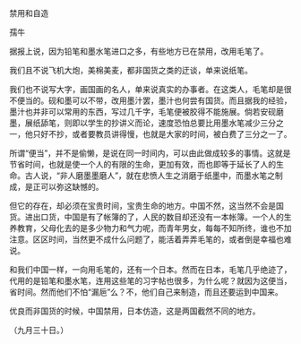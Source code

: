 禁用和自造

孺牛

  

据报上说，因为铅笔和墨水笔进口之多，有些地方已在禁用，改用毛笔了。

我们且不说飞机大炮，美棉美麦，都非国货之类的迂谈，单来说纸笔。

我们也不说写大字，画国画的名人，单来说真实的办事者。在这类人，毛笔却是很不便当的。砚和墨可以不带，改用墨汁罢，墨汁也何尝有国货。而且据我的经验，墨汁也并非可以常用的东西，写过几千字，毛笔便被胶得不能施展。倘若安砚磨墨，展纸舔笔，则即以学生的抄讲义而论，速度恐怕总要比用墨水笔减少三分之一，他只好不抄，或者要教员讲得慢，也就是大家的时间，被白费了三分之一了。

所谓“便当”，并不是偷懒，是说在同一时间内，可以由此做成较多的事情。这就是节省时间，也就是使一个人的有限的生命，更加有效，而也即等于延长了人的生命。古人说，“非人磨墨墨磨人”，就在悲愤人生之消磨于纸墨中，而墨水笔之制成，是正可以弥这缺憾的。

但它的存在，却必须在宝贵时间，宝贵生命的地方。中国不然，这当然不会是国货。进出口货，中国是有了帐簿的了，人民的数目却还没有一本帐簿。一个人的生养教育，父母化去的是多少物力和气力呢，而青年男女，每每不知所终，谁也不加注意。区区时间，当然更不成什么问题了，能活着弄弄毛笔的，或者倒是幸福也难说。

和我们中国一样，一向用毛笔的，还有一个日本。然而在日本，毛笔几乎绝迹了，代用的是铅笔和墨水笔，连用这些笔的习字帖也很多，为什么呢？就因为这便当，省时间。然而他们不怕“漏巵”么？不，他们自己来制造，而且还要运到中国来。

优良而非国货的时候，中国禁用，日本仿造，这是两国截然不同的地方。

  

（九月三十日。）